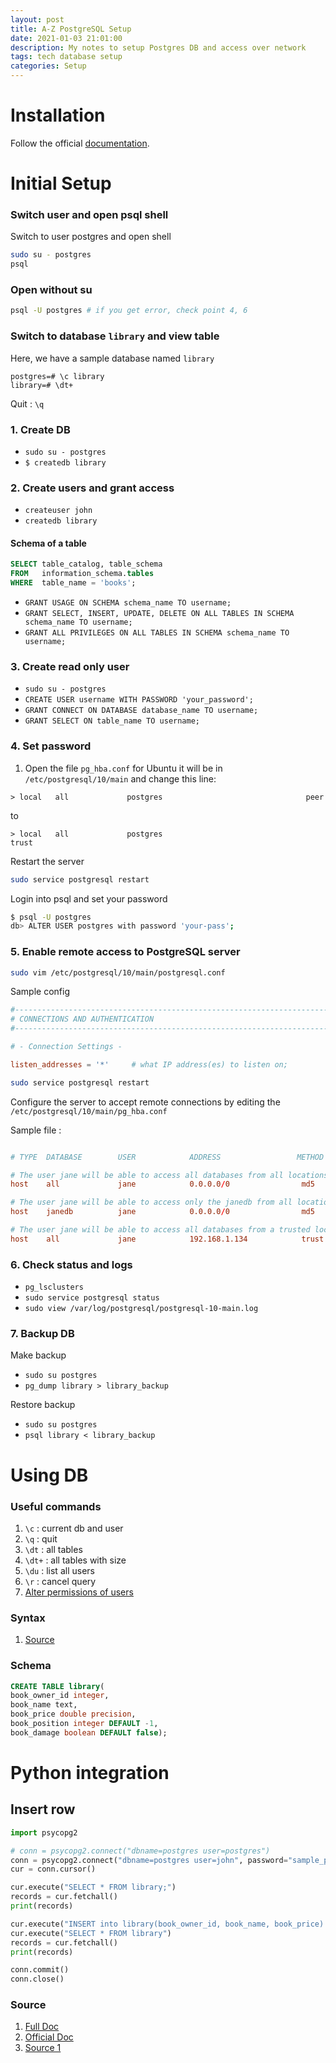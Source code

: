 ```yaml
---
layout: post
title: A-Z PostgreSQL Setup
date: 2021-01-03 21:01:00
description: My notes to setup Postgres DB and access over network
tags: tech database setup
categories: Setup
---
```


# Installation

Follow the official [documentation](https://www.postgresql.org/download/).

# Initial Setup

### Switch user and open psql shell

Switch to user postgres and open shell

```bash
sudo su - postgres
psql
```

### Open without su

```bash
psql -U postgres # if you get error, check point 4, 6
```

### Switch to database `library` and view table

Here, we have a sample database named `library`

```
postgres=# \c library
library=# \dt+
```

Quit : `\q`

### 1. Create DB

* `sudo su - postgres`
* `$ createdb library`

### 2. Create users and grant access

* `createuser john`
* `createdb library`

#### Schema of a table

```SQL
SELECT table_catalog, table_schema 
FROM   information_schema.tables 
WHERE  table_name = 'books';
```

* `GRANT USAGE ON SCHEMA schema_name TO username;`
* `GRANT SELECT, INSERT, UPDATE, DELETE ON ALL TABLES IN SCHEMA schema_name TO username;`
* `GRANT ALL PRIVILEGES ON ALL TABLES IN SCHEMA schema_name TO username;`

### 3. Create read only user

* `sudo su - postgres`
* `CREATE USER username WITH PASSWORD 'your_password';`
* `GRANT CONNECT ON DATABASE database_name TO username;`
* `GRANT SELECT ON table_name TO username;`

### 4. Set password

1. Open the file `pg_hba.conf` for Ubuntu it will be in `/etc/postgresql/10/main` and change this line:

```
> local   all             postgres                                peer
```

to

```
> local   all             postgres                                trust
```

Restart the server

```bash
sudo service postgresql restart
```

Login into psql and set your password

```bash
$ psql -U postgres
db> ALTER USER postgres with password 'your-pass';
```

### 5. Enable remote access to PostgreSQL server

```bash
sudo vim /etc/postgresql/10/main/postgresql.conf
```

Sample config

```conf
#------------------------------------------------------------------------------
# CONNECTIONS AND AUTHENTICATION
#------------------------------------------------------------------------------

# - Connection Settings -

listen_addresses = '*'     # what IP address(es) to listen on;

```

```bash
sudo service postgresql restart
```

Configure the server to accept remote connections by editing the `/etc/postgresql/10/main/pg_hba.conf`

Sample file :

```conf

# TYPE  DATABASE        USER            ADDRESS                 METHOD

# The user jane will be able to access all databases from all locations using a md5 password
host    all             jane            0.0.0.0/0                md5

# The user jane will be able to access only the janedb from all locations using a md5 password
host    janedb          jane            0.0.0.0/0                md5

# The user jane will be able to access all databases from a trusted location (192.168.1.134) without a password
host    all             jane            192.168.1.134            trust
```

### 6. Check status and logs

* `pg_lsclusters`
* `sudo service postgresql status`
* `sudo view /var/log/postgresql/postgresql-10-main.log`

### 7. Backup DB

Make backup

* `sudo su postgres`
* `pg_dump library > library_backup`

Restore backup

* `sudo su postgres`
* `psql library < library_backup`

# Using DB

### Useful commands

1. `\c` : current db and user
2. `\q` : quit
3. `\dt` : all tables
4. `\dt+` : all tables with size
5. `\du` : list all users
6. `\r` : cancel query
7. [Alter permissions of users](https://chartio.com/resources/tutorials/how-to-change-a-user-to-superuser-in-postgresql/)

### Syntax

1. [Source](https://www.postgresql.org/docs/9.6/sql-syntax.html)

### Schema

```SQL
CREATE TABLE library(
book_owner_id integer,
book_name text,
book_price double precision,
book_position integer DEFAULT -1,
book_damage boolean DEFAULT false);
```

# Python integration

## Insert row

```python
import psycopg2

# conn = psycopg2.connect("dbname=postgres user=postgres")
conn = psycopg2.connect("dbname=postgres user=john", password="sample_password")
cur = conn.cursor()

cur.execute("SELECT * FROM library;")
records = cur.fetchall()
print(records)

cur.execute("INSERT into library(book_owner_id, book_name, book_price) VALUES('1729', 'Odyssey', '53.21');")
cur.execute("SELECT * FROM library")
records = cur.fetchall()
print(records)

conn.commit()
conn.close()
```

### Source

1. [Full Doc](https://www.postgresql.org/docs/9.6/index.html)
2. [Official Doc](https://www.postgresql.org/docs/9.6/server-start.html)
3. [Source 1](https://linuxize.com/post/how-to-install-postgresql-on-ubuntu-18-04/)

